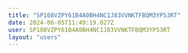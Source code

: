 ```yaml
---
title: "SP108VZPY61B4A0BH4NC1J83VVNKTFBQM3YP53RT"
date: 2024-06-05T11:49:19.027Z
user: SP108VZPY61B4A0BH4NC1J83VVNKTFBQM3YP53RT
layout: "users"
---
```

    